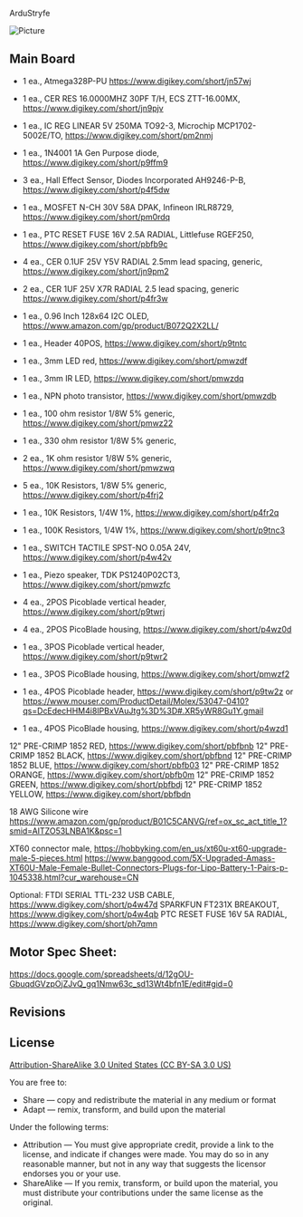 ArduStryfe 

![Picture](project.png) 


Main Board
----------------
- 1 ea., Atmega328P-PU https://www.digikey.com/short/jn57wj
- 1 ea., CER RES 16.0000MHZ 30PF T/H, ECS ZTT-16.00MX, https://www.digikey.com/short/jn9pjv
- 1 ea., IC REG LINEAR 5V 250MA TO92-3, Microchip MCP1702-5002E/TO, https://www.digikey.com/short/pm2nmj
- 1 ea., 1N4001 1A Gen Purpose diode, https://www.digikey.com/short/p9ffm9
- 3 ea., Hall Effect Sensor, Diodes Incorporated AH9246-P-B, https://www.digikey.com/short/p4f5dw
- 1 ea., MOSFET N-CH 30V 58A DPAK, Infineon IRLR8729, https://www.digikey.com/short/pm0rdq
- 1 ea., PTC RESET FUSE 16V 2.5A RADIAL, Littlefuse RGEF250, https://www.digikey.com/short/pbfb9c
- 4 ea., CER 0.1UF 25V Y5V RADIAL 2.5mm lead spacing, generic, https://www.digikey.com/short/jn9pm2
- 2 ea., CER 1UF 25V X7R RADIAL 2.5 lead spacing, generic https://www.digikey.com/short/p4fr3w
- 1 ea., 0.96 Inch 128x64 I2C OLED, https://www.amazon.com/gp/product/B072Q2X2LL/
- 1 ea., Header 40POS, https://www.digikey.com/short/p9tntc
- 1 ea., 3mm LED red, https://www.digikey.com/short/pmwzdf
- 1 ea., 3mm IR LED, https://www.digikey.com/short/pmwzdq
- 1 ea., NPN photo transistor, https://www.digikey.com/short/pmwzdb

- 1 ea., 100 ohm resistor 1/8W 5% generic, https://www.digikey.com/short/pmwz22
- 1 ea., 330 ohm resistor 1/8W 5% generic, 
- 2 ea., 1K ohm resistor 1/8W 5% generic, https://www.digikey.com/short/pmwzwq
- 5 ea., 10K Resistors, 1/8W 5% generic, https://www.digikey.com/short/p4frj2 

- 1 ea., 10K Resistors, 1/4W 1%, https://www.digikey.com/short/p4fr2q
- 1 ea., 100K Resistors, 1/4W 1%, https://www.digikey.com/short/p9tnc3

- 1 ea., SWITCH TACTILE SPST-NO 0.05A 24V, https://www.digikey.com/short/p4w42v
- 1 ea., Piezo speaker, TDK PS1240P02CT3,  https://www.digikey.com/short/pmwzfc

- 4 ea., 2POS Picoblade vertical header, https://www.digikey.com/short/p9twrj
- 4 ea., 2POS PicoBlade housing, https://www.digikey.com/short/p4wz0d

- 1 ea., 3POS Picoblade vertical header, https://www.digikey.com/short/p9twr2
- 1 ea., 3POS PicoBlade housing, https://www.digikey.com/short/pmwzf2

- 1 ea., 4POS Picoblade header, https://www.digikey.com/short/p9tw2z or https://www.mouser.com/ProductDetail/Molex/53047-0410?qs=DcEdecHHM4i8IPBxVAuJtg%3D%3D#.XR5yWR8Gu1Y.gmail
- 1 ea., 4POS PicoBlade housing, https://www.digikey.com/short/p4wzd1

12" PRE-CRIMP 1852 RED, https://www.digikey.com/short/pbfbnb
12" PRE-CRIMP 1852 BLACK, https://www.digikey.com/short/pbfbnd
12" PRE-CRIMP 1852 BLUE, https://www.digikey.com/short/pbfb03
12" PRE-CRIMP 1852 ORANGE, https://www.digikey.com/short/pbfb0m
12" PRE-CRIMP 1852 GREEN, https://www.digikey.com/short/pbfbdj
12" PRE-CRIMP 1852 YELLOW, https://www.digikey.com/short/pbfbdn

18 AWG Silicone wire https://www.amazon.com/gp/product/B01C5CANVG/ref=ox_sc_act_title_1?smid=AITZO53LNBA1K&psc=1

XT60 connector male, https://hobbyking.com/en_us/xt60u-xt60-upgrade-male-5-pieces.html
https://www.banggood.com/5X-Upgraded-Amass-XT60U-Male-Female-Bullet-Connectors-Plugs-for-Lipo-Battery-1-Pairs-p-1045338.html?cur_warehouse=CN

Optional:
FTDI SERIAL TTL-232 USB CABLE, https://www.digikey.com/short/p4w47d
SPARKFUN FT231X BREAKOUT, https://www.digikey.com/short/p4w4qb
PTC RESET FUSE 16V 5A RADIAL, https://www.digikey.com/short/ph7qmn

Motor Spec Sheet:
----------------
https://docs.google.com/spreadsheets/d/12gOU-GbuqdGVzpOjZJvQ_gq1Nmw63c_sd13Wt4bfn1E/edit#gid=0


Revisions
----------------



License
----------------
[Attribution-ShareAlike 3.0 United States (CC BY-SA 3.0 US)](https://creativecommons.org/licenses/by-sa/3.0/us/)

You are free to:

- Share — copy and redistribute the material in any medium or format
- Adapt — remix, transform, and build upon the material

Under the following terms:

- Attribution — You must give appropriate credit, provide a link to the license, and indicate if changes were made. You may do so in any reasonable manner, but not in any way that suggests the licensor endorses you or your use.
- ShareAlike — If you remix, transform, or build upon the material, you must distribute your contributions under the same license as the original.